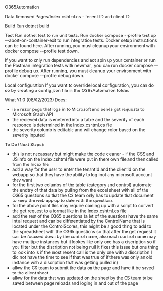 O365Automation

Data Removed
Pages/Index.cshtml.cs - tenent ID and client ID


Build
Run dotnet build

Test
Run dotnet test to run unit tests. Run docker compose --profile test up --abort-on-container-exit to run integration tests. Docker setup instructions can be found here. After running, you must cleanup your environment with docker compose --profile test down.

If you want to only run dependencies and not spin up your container or run the Postman integration tests with newman, you can run docker compose --profile debug up. After running, you must cleanup your environment with docker compose --profile debug down.

Local configuration
If you want to override local configuration, you can do so by creating a config.json file in the O365Automation folder.


What V1.0 (08/02/2023) Does:
- is a razor page that logs in to Microsoft and sends get requests to Microsoft Graph API
- the recieved data is enetered into a table and the severity of each responce is determined in the Index.cshtml.cs file
- the severity columb is editable and will change color based on the severity inputed

To Do (Next Steps):
- this is not necassary but might make the code cleaner - if the CSS and JS info on the Index.cshtml file were put in there own file and then called from the Index file
- add a way for the user to enter the tenantId and the clientId on the webapp so that they have the ability to log inot any microsoft account they want
- for the first two columbs of the table (category and control) automate the endtry of that data by pulling from the excel sheet with all of the O365 questions so that the CS team only has to update that document to keep the web app up to date with the questions
- for the above point this may require coming up with a script to convert the get request to a format like in the Index.cshtml.cs file
- add the rest of the O365 questions (a lot of the questions have the same intial request and can be differentiated by the ControlName that is located under the ControlScores, this might be a good thing to add to the spreadsheet with the O365 questions so that after the get request it can be focused down by the control name, also each control name may have multiple instances but it lookes like only one has a discription so if you filter but the discription not being null it fixes this issue but one thing to look into is if the most resent call is the only one with a discription I did not have the time to see if that was true of if there was only an old instance with a discription that was getting pulled in)
- allow the CS team to submit the data on the page and have it be saved to the client sheet 
- allow for the data that was updated on the sheet by the CS team to be saved between page reloads and loging in and out of the page
